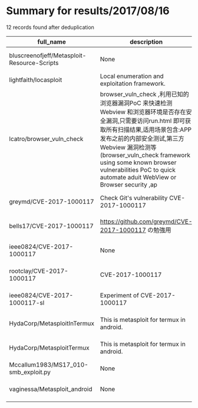 
# Summary for results/2017/08/16
    
12 records found after deduplication

| full_name | description | html_url | matched_list | matched_count | pushed_at | size | stargazers_count | language | forks_count | vul_ids |
|---------------------------------------------|------------------------------------------------------------------------------------------------------------------------------------------------------------------------------------------------------------------------------------------------------------------|----------------------------------------------------------------|----------------------------------|-----------------|---------------------------|--------|--------------------|------------|---------------|----------------------|
| bluscreenofjeff/Metasploit-Resource-Scripts | None | https://github.com/bluscreenofjeff/Metasploit-Resource-Scripts | ['metasploit module OR payload'] | 1 | 2017-08-16 05:41:06+00:00 | 5 | 61 | | 28 | [] |
| lightfaith/locasploit | Local enumeration and exploitation framework. | https://github.com/lightfaith/locasploit | ['exploit'] | 1 | 2017-08-16 13:39:24+00:00 | 9269 | 18 | Python | 13 | [] |
| lcatro/browser_vuln_check | browser_vuln_check ,利用已知的浏览器漏洞PoC 来快速检测Webview 和浏览器环境是否存在安全漏洞,只需要访问run.html 即可获取所有扫描结果,适用场景包含:APP 发布之前的内部安全测试,第三方Webview 漏洞检测等(browser_vuln_check framework using some known browser vulnerabilities PoC to quick automate aduit WebView or Browser security ,ap | https://github.com/lcatro/browser_vuln_check | ['vulnerability poc'] | 1 | 2017-08-16 16:11:21+00:00 | 7226 | 106 | Python | 44 | [] |
| greymd/CVE-2017-1000117 | Check Git's vulnerability CVE-2017-1000117 | https://github.com/greymd/CVE-2017-1000117 | ['cve-2'] | 1 | 2017-08-16 15:39:15+00:00 | 2 | 136 | | 25 | ['CVE-2017-1000117'] |
| bells17/CVE-2017-1000117 | https://github.com/greymd/CVE-2017-1000117 の勉強用 | https://github.com/bells17/CVE-2017-1000117 | ['cve-2'] | 1 | 2017-08-16 09:35:26+00:00 | 1 | 0 | | 0 | ['CVE-2017-1000117'] |
| ieee0824/CVE-2017-1000117 | None | https://github.com/ieee0824/CVE-2017-1000117 | ['cve-2'] | 1 | 2017-08-16 10:03:55+00:00 | 1 | 3 | | 0 | ['CVE-2017-1000117'] |
| rootclay/CVE-2017-1000117 | CVE-2017-1000117 | https://github.com/rootclay/CVE-2017-1000117 | ['cve-2'] | 1 | 2017-08-16 06:14:17+00:00 | 3 | 0 | Shell | 2 | ['CVE-2017-1000117'] |
| ieee0824/CVE-2017-1000117-sl | Experiment of CVE-2017-1000117 | https://github.com/ieee0824/CVE-2017-1000117-sl | ['cve-2'] | 1 | 2017-08-16 09:54:58+00:00 | 4904 | 0 | Ruby | 0 | ['CVE-2017-1000117'] |
| HydaCorp/MetasploitInTermux | This is metasploit for termux in android. | https://github.com/HydaCorp/MetasploitInTermux | ['metasploit module OR payload'] | 1 | 2017-08-16 07:27:14+00:00 | 1 | 0 | Shell | 0 | [] |
| HydaCorp/MetasploitTermux | This is metasploit for termux in android. | https://github.com/HydaCorp/MetasploitTermux | ['metasploit module OR payload'] | 1 | 2017-08-16 07:23:26+00:00 | 0 | 0 | | 0 | [] |
| Mccallum1983/MS17_010-smb_exploit.py | None | https://github.com/Mccallum1983/MS17_010-smb_exploit.py | ['exploit'] | 1 | 2017-08-16 16:06:18+00:00 | 0 | 0 | | 0 | [] |
| vaginessa/Metasploit_android | None | https://github.com/vaginessa/Metasploit_android | ['metasploit module OR payload'] | 1 | 2017-08-16 11:13:53+00:00 | 1 | 0 | Shell | 0 | [] |
